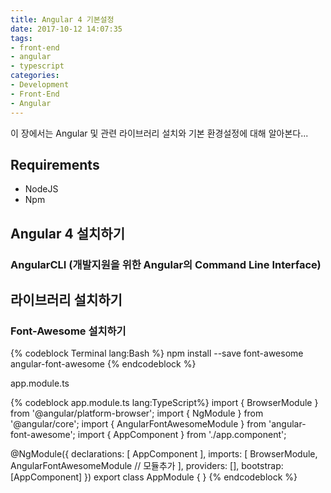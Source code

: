 ```yaml
---
title: Angular 4 기본설정
date: 2017-10-12 14:07:35
tags:
- front-end
- angular
- typescript
categories:
- Development
- Front-End
- Angular
---
```

이 장에서는 Angular 및 관련 라이브러리 설치와 기본 환경설정에 대해 알아본다...

## Requirements
* NodeJS
* Npm

## Angular 4 설치하기
### AngularCLI (개발지원을 위한 Angular의 Command Line Interface)

## 라이브러리 설치하기

### Font-Awesome 설치하기
{% codeblock Terminal lang:Bash %}
npm install --save font-awesome angular-font-awesome
{% endcodeblock %}

app.module.ts


{% codeblock app.module.ts lang:TypeScript%}
import { BrowserModule } from '@angular/platform-browser';
import { NgModule } from '@angular/core';
import { AngularFontAwesomeModule } from 'angular-font-awesome';
import { AppComponent } from './app.component';

@NgModule({
  declarations: [
    AppComponent
  ],
  imports: [
    BrowserModule,
    AngularFontAwesomeModule // 모듈추가
  ],
  providers: [],
  bootstrap: [AppComponent]
})
export class AppModule { }
{% endcodeblock %}
